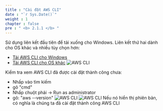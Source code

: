 ```yaml
---
title : "Cài đặt AWS CLI"
date : "`r Sys.Date()`"
weight : 1
chapter : false
pre : " <b> 2.1.1 </b> "
---
```


Sử dụng liên kết đầu tiên để tải xuống cho Windows. Liên kết thứ hai dành cho OS khác và nhiều tùy chọn hơn:
- [Tải AWS CLI cho Windows](https://awscli.amazonaws.com/AWSCLIV2.msi)
- [Tải AWS CLI cho OS khác](https://docs.aws.amazon.com/cli/latest/userguide/getting-started-install.html)
![AWS CLI](/images/1.Setup/Setup1.png?width=40pc)

Kiểm tra xem AWS CLI đã được cài đặt thành công chưa: 
- Nhấp vào tìm kiếm
- gõ "cmd"
- Nhấp chuột phải -> Run as administrator
- gõ: "aws --version"
![AWS CLI](/images/1.Setup/Setup2.png?width=40pc)
![AWS CLI](/images/1.Setup/Setup3.png?width=40pc)
Nếu nó hiển thị phiên bản, có nghĩa là chúng ta đã cài đặt thành công AWS CLI